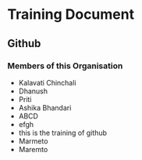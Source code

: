 # Training Document

## Github

### Members of this Organisation

- Kalavati Chinchali
- Dhanush
- Priti
- Ashika Bhandari
- ABCD
- efgh
- this is the training of github
- Marmeto
- Maremto
